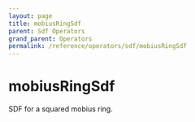 ```yaml
---
layout: page
title: mobiusRingSdf
parent: Sdf Operators
grand_parent: Operators
permalink: /reference/operators/sdf/mobiusRingSdf
---
```


# mobiusRingSdf



SDF for a squared mobius ring.
